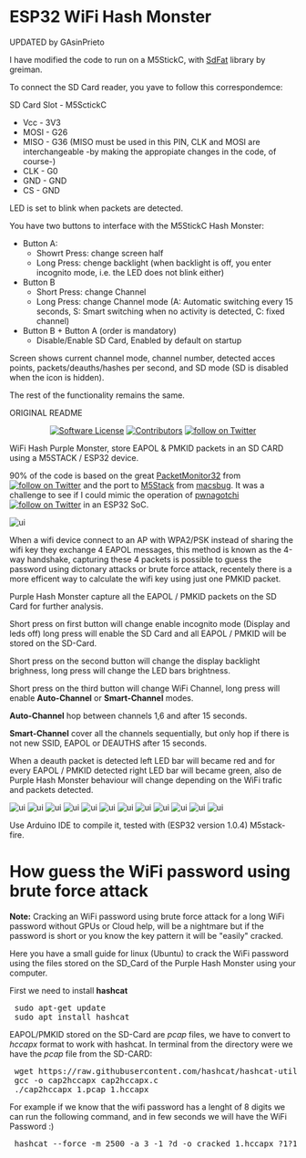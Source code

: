 # ESP32 WiFi Hash Monster

UPDATED by GAsinPrieto


I have modified the code to run on a M5StickC, with [SdFat](https://github.com/greiman/SdFat) library by greiman.

To connect the SD Card reader, you yave to follow this correspondemce:

SD Card Slot - M5SctickC
* Vcc - 3V3
* MOSI - G26
* MISO - G36 (MISO must be used in this PIN, CLK and MOSI are interchangeable -by making the appropiate changes in the code, of course-)
* CLK - G0
* GND - GND
* CS - GND

LED is set to blink when packets are detected.

You have two buttons to interface with the M5StickC Hash Monster:
* Button A:
    - Showrt Press: change screen half
    - Long Press: chenge backlight (when backlight is off, you enter incognito mode, i.e. the LED does not blink either)
* Button B
    - Short Press: change Channel
    - Long Press: change Channel mode (A: Automatic switching every 15 seconds, S: Smart switching when no activity is detected, C: fixed channel)
* Button B + Button A (order is mandatory)
    - Disable/Enable SD Card, Enabled by default on startup

Screen shows current channel mode, channel number, detected acces points, packets/deauths/hashes per second, and SD mode (SD is disabled when the icon is hidden). 

The rest of the functionality remains the same.



ORIGINAL README

<p align="center">
    <a href="https://github.com/G4lile0/ESP32-WiFi-Hash-Monster/blob/master/README.md"><img alt="Software License" src="https://img.shields.io/badge/License-MIT-yellow.svg"></a>
    <a href="https://github.com/G4lile0/ESP32-WiFi-Hash-Monster/graphs/contributors"><img alt="Contributors" src="https://img.shields.io/github/contributors/G4lile0/ESP32-WiFi-Hash-Monster"/></a>
    <a href="https://twitter.com/intent/follow?screen_name=g4lile0"><img src="https://img.shields.io/twitter/follow/g4lile0?style=social&logo=twitter" alt="follow on Twitter"></a>
</p>

WiFi Hash Purple Monster, store EAPOL &amp; PMKID packets in an SD CARD using a M5STACK / ESP32 device.

90% of the code is based on the great [PacketMonitor32](https://github.com/spacehuhn/PacketMonitor32/) from   &nbsp; <a href="https://twitter.com/intent/follow?screen_name=spacehuhn"><img src="https://img.shields.io/twitter/follow/spacehuhn?style=social&logo=twitter" alt="follow on Twitter"></a> and the port to [M5Stack](https://m5stack.com/) from [macsbug](https://macsbug.wordpress.com/2018/01/11/packetmonitor32-with-m5stack/). It was a challenge to see if I could mimic the operation of [pwnagotchi](https://github.com/evilsocket/pwnagotchi)
<a href="https://twitter.com/intent/follow?screen_name=pwnagotchi"><img src="https://img.shields.io/twitter/follow/pwnagotchi?style=social&logo=twitter" alt="follow on Twitter"></a> in an ESP32 SoC.

![ui](./images/m5stack_ESP32_hash_monster.jpg)

When a wifi device connect to an AP with WPA2/PSK instead of sharing the wifi key they exchange 4 EAPOL messages, this method is known as the 4-way handshake, capturing these 4 packets is possible to guess the password using dictonary attacks or brute force attack, recentely there is a more efficent way to calculate the wifi key using just one PMKID packet.

Purple Hash Monster capture all the EAPOL / PMKID packets on the SD Card for further analysis.

Short press on first button will change enable incognito mode (Display and leds off) long press will enable the SD Card and all EAPOL / PMKID will be stored on the SD-Card.

Short press on the second button will change the display backlight brighness, long press will change the LED bars brightness.

Short press on the third button will change WiFi Channel, long press will enable **Auto-Channel** or **Smart-Channel** modes. 

**Auto-Channel**  hop between channels 1,6 and after 15 seconds. 

**Smart-Channel**  cover all the channels sequentially, but only hop if there is not new SSID, EAPOL or DEAUTHS after 15 seconds. 

When a deauth packet is detected left LED bar will became red and for every EAPOL / PMKID detected right LED bar will became green, also de Purple Hash Monster behaviour will change depending on the WiFi trafic and packets detected. 

![ui](./Purple_Hash_Monster_Sprites/64/happy3_64.png) ![ui](./Purple_Hash_Monster_Sprites/64/happy_64.png) ![ui](./Purple_Hash_Monster_Sprites/64/happy4_64.png) ![ui](./Purple_Hash_Monster_Sprites/64/happy2_64.png) ![ui](./Purple_Hash_Monster_Sprites/64/love_64.png)  ![ui](./Purple_Hash_Monster_Sprites/64/surprise_64.png) ![ui](./Purple_Hash_Monster_Sprites/64/angry_64.png)  ![ui](./Purple_Hash_Monster_Sprites/64/bored1_64.png) ![ui](./Purple_Hash_Monster_Sprites/64/bored2_64.png) ![ui](./Purple_Hash_Monster_Sprites/64/bored3_64.png) ![ui](./Purple_Hash_Monster_Sprites/64/sleep1_64.png) ![ui](./Purple_Hash_Monster_Sprites/64/scare_64.png)


Use Arduino IDE to compile it, tested with (ESP32 version 1.0.4) M5stack-fire.



# How guess the WiFi password using brute force attack

**Note:** Cracking an WiFi password using brute force attack for a long WiFi password without GPUs or Cloud help, will be a nightmare but if the password is short or you know the key pattern it will be "easily" cracked. 

Here you have a small guide for linux (Ubuntu) to crack the WiFi password using the files stored on the SD_Card of the Purple Hash Monster using your computer.

First we need to install **hashcat**

<pre>
 sudo apt-get update
 sudo apt install hashcat
</pre>

EAPOL/PMKID stored on the SD-Card are *pcap* files, we have to convert to *hccapx* format to work with hashcat. In terminal from the directory were we have the *pcap* file from the SD-CARD:

<pre>
 wget https://raw.githubusercontent.com/hashcat/hashcat-utils/master/src/cap2hccapx.c
 gcc -o cap2hccapx cap2hccapx.c
 ./cap2hccapx 1.pcap 1.hccapx
</pre>

For example if we know that the wifi password has a lenght of 8 digits we can run the following command, and in few seconds we will have the WiFi Password :)

<pre>
 hashcat --force -m 2500 -a 3 -1 ?d -o cracked 1.hccapx ?1?1?1?1?1?1?1?1
</pre>
















